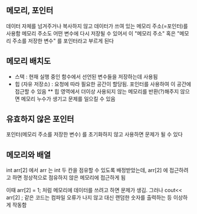 ## 메모리, 포인터
데이터 자체를 넘겨주거나 복사하지 않고 데이터가 쓰여 있는 메모리 주소(=포인터)를 사용함 
메모리 주소도 어떤 변수에 다시 저장될 수 있어서 이 "메모리 주소" 혹은 "메모리 주소를 저장한 변수" 를 포인터라고 부르게 된다 

## 메모리 배치도 
* 스택 : 현재 실행 중인 함수에서 선언된 변수들을 저장하는데 사용됨 
* 힙 (자유 저장소) : 요청에 따라 필요한 공간이 할당됨. 포인터를 사용하여 이 공간에 접근할 수 있음 
** 힙 영역에서 더이상 사용되지 않는 메모리를 반환(?)해주지 않으면 메모리 누수가 생기고 문제를 일으킬 수 있음 

## 유효하지 않은 포인터 
포인터(메모리 주소를 저장한 변수) 를 초기화하지 않고 사용하면 문제가 될 수 있다

## 메모리와 배열
int arr[2] 에서 arr 는 int 두 칸을 점유할 수 있도록 배정받았는데, arr[2] 에 접근하려고 하면 정상적으로 점유하지 않은 메모리에 접근하게 됨 

이때 arr[2] = 1; 처럼 메모리에 데이터를 쓰려고 하면 문제가 생김. 그러나 cout<< arr[2] ; 같은 코드는 컴파일 오류가 나지 않고 대신 랜덤한 숫자를 출력하는 등 이상하게 작동함
